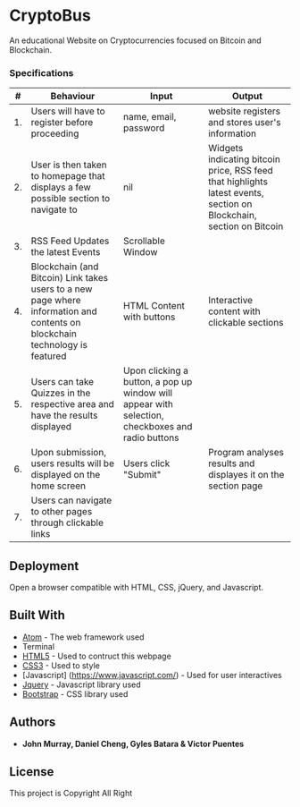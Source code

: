# CryptoBus

An educational Website on Cryptocurrencies focused on Bitcoin and Blockchain.

### Specifications

| # |Behaviour|Input|Output|
|---|---|---|---|
|1. |Users will have to register before proceeding | name, email, password | website registers and stores user's information|
|2. |User is then taken to homepage that displays a few possible section to navigate to |nil| Widgets indicating bitcoin price, RSS feed that highlights latest events, section on Blockchain, section on Bitcoin  |
|3. |RSS Feed Updates the latest Events| Scrollable Window | |
|4. | Blockchain (and Bitcoin) Link takes users to a new page where information and contents on blockchain technology is featured| HTML Content with buttons| Interactive content with clickable sections |
|5. | Users can take Quizzes in the respective area and have the results displayed | Upon clicking a button, a pop up window will appear with selection, checkboxes and radio buttons |  |
|6. |Upon submission, users results will be displayed on the home screen | Users click "Submit" |Program analyses results and displayes it on the section page|
|7. |Users can navigate to other pages through clickable links| |  |


## Deployment

Open a browser compatible with HTML, CSS, jQuery, and Javascript.

## Built With

* [Atom](http://www.atom.io) - The web framework used
* Terminal
* [HTML5](https://developer.mozilla.org/en-US/docs/Web/Guide/HTML/HTML5) - Used to contruct this webpage
* [CSS3](http://html.com/css/) - Used to style
* [Javascript] (https://www.javascript.com/) - Used for user interactives
* [Jquery](https://jquery.com/) - Javascript library used
* [Bootstrap](http://getbootstrap.com/) - CSS library used


## Authors

* **John Murray, Daniel Cheng, Gyles Batara & Victor Puentes**



## License

This project is Copyright All Right

